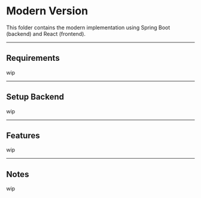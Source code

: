 # Modern Version

This folder contains the modern implementation using Spring Boot (backend) and React (frontend).

---

## Requirements

wip

---

## Setup Backend

wip

---

## Features

wip

---

## Notes

wip
